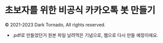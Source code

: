 # 초보자를 위한 비공식 카카오톡 봇 만들기
© 2021-2023 Dark Tornado, All rights reserved.

- .pdf로 만들었던거 원본 파일 날려먹은 기념으로, 웹으로 다시 만들 예정이에요.
